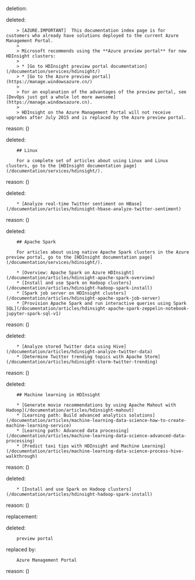 deletion:

deleted:

		> [AZURE.IMPORTANT]  This documentation index page is for customers who already have solutions deployed to the current Azure Management Portal.
		>
		> Microsoft recommends using the **Azure preview portal** for new HDInsight clusters:
		>
		> * [Go to HDInsight preview portal documentation](/documentation/services/hdinsight/)
		> * [Go to the Azure preview portal](https://manage.windowsazure.cn/)
		>
		> For an explanation of the advantages of the preview portal, see [DevOps just got a whole lot more awesome](https://manage.windowsazure.cn).
		>
		> HDInsight on the Azure Management Portal will not receive upgrades after July 2015 and is replaced by the Azure preview portal.

reason: ()

deleted:

		## Linux
		
		For a complete set of articles about using Linux and Linux clusters, go to the [HDInsight documentation page](/documentation/services/hdinsight/).

reason: ()

deleted:

		* [Analyze real-time Twitter sentiment on HBase](/documentation/articles/hdinsight-hbase-analyze-twitter-sentiment)

reason: ()

deleted:

		## Apache Spark
		
		For articles about using native Apache Spark clusters in the Azure preview portal, go to the [HDInsight documentation page](/documentation/services/hdinsight/).
		
		* [Overview: Apache Spark on Azure HDInsight](/documentation/articles/hdinsight-apache-spark-overview)
		* [Install and use Spark on Hadoop clusters](/documentation/articles/hdinsight-hadoop-spark-install)
		* [Spark job server on HDInsight clusters](/documentation/articles/hdinsight-apache-spark-job-server)
		* [Provision Apache Spark and run interactive queries using Spark SQL](/documentation/articles/hdinsight-apache-spark-zeppelin-notebook-jupyter-spark-sql-v1)

reason: ()

deleted:

		* [Analyze stored Twitter data using Hive](/documentation/articles/hdinsight-analyze-twitter-data)
		* [Determine Twitter trending topics with Apache Storm](/documentation/articles/hdinsight-storm-twitter-trending)

reason: ()

deleted:

		## Machine learning in HDInsight
		
		* [Generate movie recommendations by using Apache Mahout with Hadoop](/documentation/articles/hdinsight-mahout)
		* [Learning path: Build advanced analytics solutions](/documentation/articles/machine-learning-data-science-how-to-create-machine-learning-service)
		* [Learning path: Advanced data processing](/documentation/articles/machine-learning-data-science-advanced-data-processing)
		* [Predict taxi tips with HDInsight and Machine Learning](/documentation/articles/machine-learning-data-science-process-hive-walkthrough)

reason: ()

deleted:

		* [Install and use Spark on Hadoop clusters](/documentation/articles/hdinsight-hadoop-spark-install)

reason: ()

replacement:

deleted:

		preview portal

replaced by:

		Azure Management Portal

reason: ()

